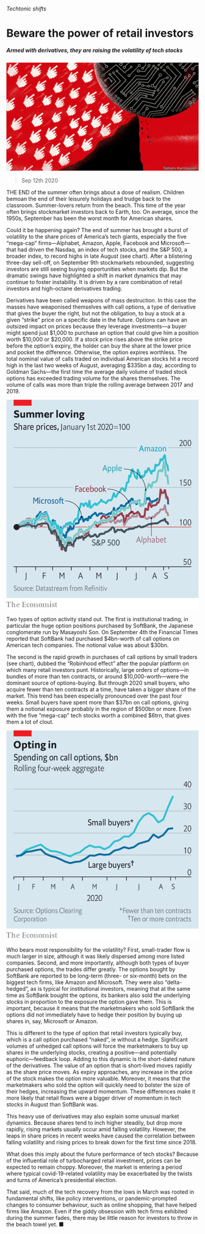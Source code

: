 ###### Techtonic shifts

# Beware the power of retail investors 

##### Armed with derivatives, they are raising the volatility of tech stocks 

![image](images/20200912_FND001_0.jpg) 

> Sep 12th 2020 

THE END of the summer often brings about a dose of realism. Children bemoan the end of their leisurely holidays and trudge back to the classroom. Summer-lovers return from the beach. This time of the year often brings stockmarket investors back to Earth, too. On average, since the 1950s, September has been the worst month for American shares.

Could it be happening again? The end of summer has brought a burst of volatility to the share prices of America’s tech giants, especially the five “mega-cap” firms—Alphabet, Amazon, Apple, Facebook and Microsoft—that had driven the Nasdaq, an index of tech stocks, and the S&amp;P 500, a broader index, to record highs in late August (see chart). After a blistering three-day sell-off, on September 9th stockmarkets rebounded, suggesting investors are still seeing buying opportunities when markets dip. But the dramatic swings have highlighted a shift in market dynamics that may continue to foster instability. It is driven by a rare combination of retail investors and high-octane derivatives trading.


Derivatives have been called weapons of mass destruction. In this case the masses have weaponised themselves with call options, a type of derivative that gives the buyer the right, but not the obligation, to buy a stock at a given “strike” price on a specific date in the future. Options can have an outsized impact on prices because they leverage investments—a buyer might spend just $1,000 to purchase an option that could give him a position worth $10,000 or $20,000. If a stock price rises above the strike price before the option’s expiry, the holder can buy the share at the lower price and pocket the difference. Otherwise, the option expires worthless. The total nominal value of calls traded on individual American stocks hit a record high in the last two weeks of August, averaging $335bn a day, according to Goldman Sachs—the first time the average daily volume of traded stock options has exceeded trading volume for the shares themselves. The volume of calls was more than triple the rolling average between 2017 and 2019.

![image](images/20200912_FNC526.png) 


Two types of option activity stand out. The first is institutional trading, in particular the huge option positions purchased by SoftBank, the Japanese conglomerate run by Masayoshi Son. On September 4th the Financial Times reported that SoftBank had purchased $4bn-worth of call options on American tech companies. The notional value was about $30bn.

The second is the rapid growth in purchases of call options by small traders (see chart), dubbed the “Robinhood effect” after the popular platform on which many retail investors punt. Historically, large orders of options—in bundles of more than ten contracts, or around $10,000-worth—were the dominant source of options-buying. But through 2020 small buyers, who acquire fewer than ten contracts at a time, have taken a bigger share of the market. This trend has been especially pronounced over the past four weeks. Small buyers have spent more than $37bn on call options, giving them a notional exposure probably in the region of $500bn or more. Even with the five “mega-cap” tech stocks worth a combined $6trn, that gives them a lot of clout.

![image](images/20200912_FNC525.png) 


Who bears most responsibility for the volatility? First, small-trader flow is much larger in size, although it was likely dispersed among more listed companies. Second, and more importantly, although both types of buyer purchased options, the trades differ greatly. The options bought by SoftBank are reported to be long-term (three- or six-month) bets on the biggest tech firms, like Amazon and Microsoft. They were also “delta-hedged”, as is typical for institutional investors, meaning that at the same time as SoftBank bought the options, its bankers also sold the underlying stocks in proportion to the exposure the option gave them. This is important, because it means that the marketmakers who sold SoftBank the options did not immediately have to hedge their position by buying up shares in, say, Microsoft or Amazon.

This is different to the type of option that retail investors typically buy, which is a call option purchased “naked”, ie without a hedge. Significant volumes of unhedged call options will force the marketmakers to buy up shares in the underlying stocks, creating a positive—and potentially euphoric—feedback loop. Adding to this dynamic is the short-dated nature of the derivatives. The value of an option that is short-lived moves rapidly as the share price moves. As expiry approaches, any increase in the price of the stock makes the option more valuable. Moreover, it means that the marketmakers who sold the option will quickly need to bolster the size of their hedges, increasing the upward momentum. These differences make it more likely that retail flows were a bigger driver of momentum in tech stocks in August than SoftBank was.

This heavy use of derivatives may also explain some unusual market dynamics. Because shares tend to inch higher steadily, but drop more rapidly, rising markets usually occur amid falling volatility. However, the leaps in share prices in recent weeks have caused the correlation between falling volatility and rising prices to break down for the first time since 2018.

What does this imply about the future performance of tech stocks? Because of the influential role of turbocharged retail investment, prices can be expected to remain choppy. Moreover, the market is entering a period where typical covid-19-related volatility may be exacerbated by the twists and turns of America’s presidential election.

That said, much of the tech recovery from the lows in March was rooted in fundamental shifts, like policy interventions, or pandemic-prompted changes to consumer behaviour, such as online shopping, that have helped firms like Amazon. Even if the giddy obsession with tech firms exhibited during the summer fades, there may be little reason for investors to throw in the beach towel yet. ■

